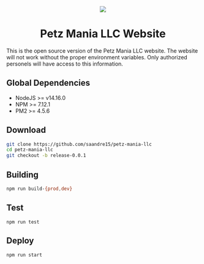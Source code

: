 <p align="center">
  <img src="https://petexec.s3.us-east-2.amazonaws.com/logos/973.gif">
</p>

<h1 style="text-align: center">Petz Mania LLC Website</h1>

This is the open source version of the Petz Mania LLC website. The website will not work without the proper environment variables. Only authorized personels will have access to this information.

## Global Dependencies
- NodeJS >= v14.16.0
- NPM >= 7.12.1
- PM2 >= 4.5.6

## Download
```bash
git clone https://github.com/saandre15/petz-mania-llc
cd petz-mania-llc
git checkout -b release-0.0.1
```

## Building
```bash
npm run build-{prod,dev}
```

## Test
```
npm run test
```

## Deploy
```bash
npm run start
```
